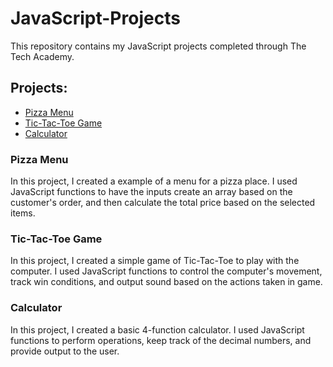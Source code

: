 # JavaScript-Projects

This repository contains my JavaScript projects completed through The Tech Academy.

<h2>Projects:</h2>
<ul>
  <li><a href="https://github.com/Anthony15651/JavaScript-Projects/tree/main/Pizza_Project" target="_blank">Pizza Menu</a></li>
  <li><a href="https://github.com/Anthony15651/JavaScript-Projects/tree/main/TicTacToe" target="_blank">Tic-Tac-Toe Game</a></li>
  <li><a href="https://github.com/Anthony15651/JavaScript-Projects/tree/main/Calculator" target="_blank">Calculator</a></li>
</ul>

<h3>Pizza Menu</h3>
<p>In this project, I created a example of a menu for a pizza place. I used JavaScript functions to have the inputs create an array based on the customer's order, and then calculate the total price based on the selected items.</p>

<h3>Tic-Tac-Toe Game</h3>
<p>In this project, I created a simple game of Tic-Tac-Toe to play with the computer. I used JavaScript functions to control the computer's movement, track win conditions, and output sound based on the actions taken in game. </p>

<h3>Calculator</h3>
<p>In this project, I created a basic 4-function calculator. I used JavaScript functions to perform operations, keep track of the decimal numbers, and provide output to the user.</p>
